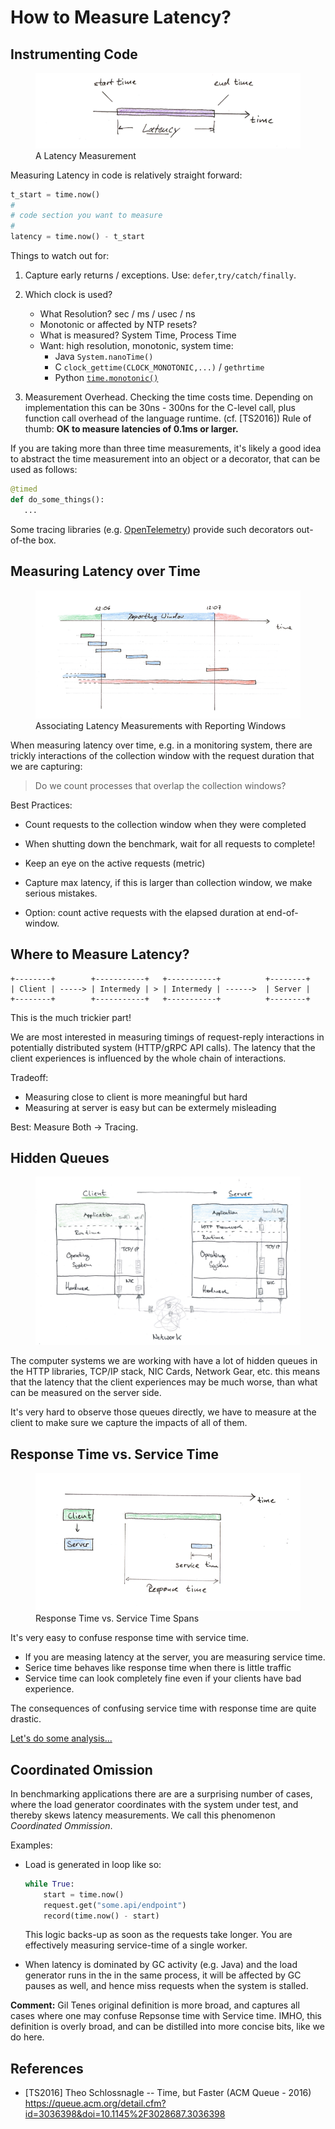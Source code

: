# How to Measure Latency?

## Instrumenting Code

<figure>
  <img src="../img/latency-span.png"  />
  <figcaption>A Latency Measurement</figcaption>
</figure>

Measuring Latency in code is relatively straight forward:

```python
t_start = time.now()
#
# code section you want to measure
#
latency = time.now() - t_start
```

Things to watch out for:

1. Capture early returns / exceptions. Use: `defer`,`try/catch/finally`.

2. Which clock is used?
   - What Resolution? sec / ms / usec / ns
   - Monotonic or affected by NTP resets?
   - What is measured? System Time, Process Time
   - Want: high resolution, monotonic, system time:
     - Java `System.nanoTime()`
     - C `clock_gettime(CLOCK_MONOTONIC,...)` / `gethrtime`
     - Python [`time.monotonic()`](https://www.python.org/dev/peps/pep-0418/)

3. Measurement Overhead. Checking the time costs time. Depending on
   implementation this can be 30ns - 300ns for the C-level call,
   plus function call overhead of the language runtime. (cf. [TS2016])
   Rule of thumb: **OK to measure latencies of 0.1ms or larger.** 


If you are taking more than three time measurements, it's likely a good idea to 
abstract the time measurement into an object or a decorator, that can be used as follows:
 
 ```python
 @timed
 def do_some_things():
    ...
 ```

Some tracing libraries (e.g. [OpenTelemetry](https://opentelemetry.io/)) provide
such decorators out-of-the box.

## Measuring Latency over Time

<figure>
<img src="../img/reporting-windows.png"/>
<figcaption>Associating Latency Measurements with Reporting Windows</figcaption>
</figure>


When measuring latency over time, e.g. in a monitoring system, there are trickly
interactions of the collection window with the request duration that we are
capturing:

> Do we count processes that overlap the collection windows?

Best Practices:

- Count requests to the collection window when they were completed
- When shutting down the benchmark, wait for all requests to complete!

- Keep an eye on the active requests (metric)
- Capture max latency, if this is larger than collection window, we make serious mistakes.
- Option: count active requests with the elapsed duration at end-of-window. 

## Where to Measure Latency?

```
+--------+        +-----------+   +-----------+          +--------+ 
| Client | -----> | Intermedy | > | Intermedy | ------>  | Server |
+--------+        +-----------+   +-----------+          +--------+ 
```

This is the much trickier part!

We are most interested in measuring timings of request-reply interactions in
potentially distributed system (HTTP/gRPC API calls). The latency that the
client experiences is influenced by the whole chain of interactions.

Tradeoff:

- Measuring close to client is more meaningful but hard
- Measuring at server is easy but can be extermely misleading

Best: Measure Both -> Tracing.

## Hidden Queues

<figure>
<img src="../img/system-level-queuing.png"/>
<figcaption></figcaption>
</figure>


The computer systems we are working with have a lot of hidden queues in the HTTP
libraries, TCP/IP stack, NIC Cards, Network Gear, etc. this means that the
latency that the client experiences may be much worse, than what can be measured
on the server side.

It's very hard to observe those queues directly, we have to measure at the
client to make sure we capture the impacts of all of them.

## Response Time vs. Service Time

<figure>
   <img src="../img/response-time-vs-service-time.png"/>
   <figcaption>Response Time vs. Service Time Spans</figcaption>
</figure>

It's very easy to confuse response time with service time. 

- If you are measing latency at the server, you are measuring service time.
- Serice time behaves like response time when there is little traffic
- Service time can look completely fine even if your clients have bad experience.

The consequences of confusing service time with response time are quite drastic.

[Let's do some analysis...](../X1/)

## Coordinated Omission

In benchmarking applications there are are a surprising number of cases, where
the load generator coordinates with the system under test, and thereby skews
latency measurements. We call this phenomenon _Coordinated Ommission_.

Examples:

- Load is generated in loop like so:
  ```python
  while True:
      start = time.now()
      request.get("some.api/endpoint")
      record(time.now() - start)
  ```
  This logic backs-up as soon as the requests take longer. You are effectively
  measuring service-time of a single worker.
  
- When latency is dominated by GC activity (e.g. Java) and the load generator
  runs in the in the same process, it will be affected by GC pauses as well,
  and hence miss requests when the system is stalled. 

**Comment:** Gil Tenes original definition is more broad, and captures all cases
where one may confuse Repsonse time with Service time. IMHO, this definition
is overly broad, and can be distilled into more concise bits, like we do here.

## References

* [TS2016] Theo Schlossnagle -- Time, but Faster (ACM Queue - 2016)  
  <https://queue.acm.org/detail.cfm?id=3036398&doi=10.1145%2F3028687.3036398>


